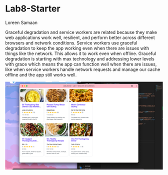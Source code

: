 # Lab8-Starter

Loreen Samaan

Graceful degradation and service workers are related because they make web applications work well, resilient, and perform better across different browsers and network conditions. Service workers use graceful degradation to keep the app working even when there are issues with things like the network. This allows it to work even when offline. Graceful degradation is starting with max technology and addressing lower levels with grace which means the app can function well when there are issues, like when service workers handle network requests and manage our cache offline and the app still works well. 

![pwa image](assets/images/icons/pwa.png)
